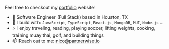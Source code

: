 Feel free to checkout my [portfolio](https://nico.ventures/) website!
- 🏢 Software Engineer (Full Stack) based in Houston, TX
- 🧰 I build with: `JavaScript`, `TypeScript`, `React.js`, `MongoDB`,  `MUI`, `Node.js` ...
- ⚡ I enjoy traveling, reading, playing soccer, lifting weights, cooking, training muay thai, golf, and building things
- 📫 Reach out to me: nico@partnerwise.io
